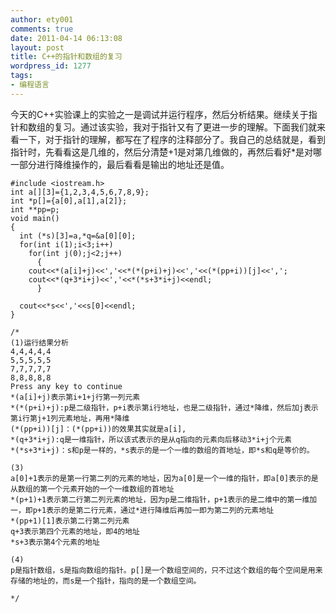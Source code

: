 ```yaml
---
author: ety001
comments: true
date: 2011-04-14 06:13:08
layout: post
title: C++的指针和数组的复习
wordpress_id: 1277
tags:
- 编程语言
---
```


今天的C++实验课上的实验之一是调试并运行程序，然后分析结果。继续关于指针和数组的复习。通过该实验，我对于指针又有了更进一步的理解。下面我们就来看一下，对于指针的理解，都写在了程序的注释部分了。我自己的总结就是，看到指针时，先看看这是几维的，然后分清楚+1是对第几维做的，再然后看好*是对哪一部分进行降维操作的，最后看看是输出的地址还是值。

```
#include <iostream.h>
int a[][3]={1,2,3,4,5,6,7,8,9};
int *p[]={a[0],a[1],a[2]};
int **pp=p;
void main()
{
  int (*s)[3]=a,*q=&a[0][0];
  for(int i(1);i<3;i++)
    for(int j(0);j<2;j++)
      {
	cout<<*(a[i]+j)<<','<<*(*(p+i)+j)<<','<<(*(pp+i))[j]<<',';
	cout<<*(q+3*i+j)<<','<<*(*s+3*i+j)<<endl;
      }

  cout<<*s<<','<<s[0]<<endl;
}

/*
(1)运行结果分析
4,4,4,4,4
5,5,5,5,5
7,7,7,7,7
8,8,8,8,8
Press any key to continue
*(a[i]+j)表示第i+1+j行第一列元素
*(*(p+i)+j):p是二级指针，p+i表示第i行地址，也是二级指针，通过*降维，然后加j表示第i行第j+1列元素地址，再用*降维
(*(pp+i))[j]：(*(pp+i))的效果其实就是a[i],
*(q+3*i+j):q是一维指针，所以该式表示的是从q指向的元素向后移动3*i+j个元素
*(*s+3*i+j)：s和p是一样的，*s表示的是一个一维的数组的首地址，即*s和q是等价的。

(3)
a[0]+1表示的是第一行第二列的元素的地址，因为a[0]是一个一维的指针，即a[0]表示的是从数组的第一个元素开始的一个一维数组的首地址
*(p+1)+1表示第二行第二列元素的地址，因为p是二维指针，p+1表示的是二维中的第一维加一，即p+1表示的是第二行元素，通过*进行降维后再加一即为第二列的元素地址
*(pp+1)[1]表示第二行第二列元素
q+3表示第四个元素的地址，即4的地址
*s+3表示第4个元素的地址

(4)
p是指针数组，s是指向数组的指针。p[]是一个数组空间的，只不过这个数组的每个空间是用来存储的地址的，而s是一个指针，指向的是一个数组空间。

*/
```

